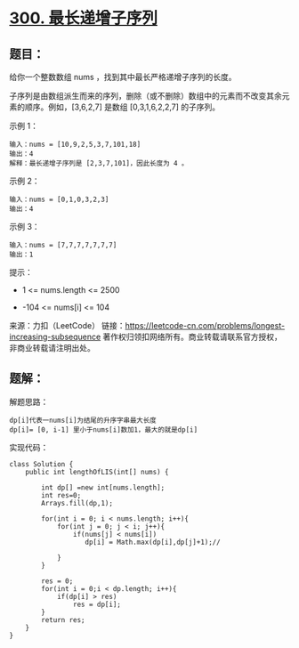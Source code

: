 # [300. 最长递增子序列](https://leetcode-cn.com/problems/longest-increasing-subsequence/)

## 题目：

给你一个整数数组 nums ，找到其中最长严格递增子序列的长度。

子序列是由数组派生而来的序列，删除（或不删除）数组中的元素而不改变其余元素的顺序。例如，[3,6,2,7] 是数组 [0,3,1,6,2,2,7] 的子序列。

示例 1：

```
输入：nums = [10,9,2,5,3,7,101,18]
输出：4
解释：最长递增子序列是 [2,3,7,101]，因此长度为 4 。
```

示例 2：

```
输入：nums = [0,1,0,3,2,3]
输出：4
```

示例 3：

```
输入：nums = [7,7,7,7,7,7,7]
输出：1
```


提示：

- 1 <= nums.length <= 2500

- -104 <= nums[i] <= 104

  

来源：力扣（LeetCode）
链接：https://leetcode-cn.com/problems/longest-increasing-subsequence
著作权归领扣网络所有。商业转载请联系官方授权，非商业转载请注明出处。



## 题解：

解题思路：

```
dp[i]代表一nums[i]为结尾的升序字串最大长度
dp[i]= [0, i-1] 里小于nums[i]数加1，最大的就是dp[i]
```

实现代码：

```
class Solution {
    public int lengthOfLIS(int[] nums) {

        int dp[] =new int[nums.length];
        int res=0;
        Arrays.fill(dp,1);

        for(int i = 0; i < nums.length; i++){
            for(int j = 0; j < i; j++){
                if(nums[j] < nums[i])
                   dp[i] = Math.max(dp[i],dp[j]+1);//

            }
        }

        res = 0;
        for(int i = 0;i < dp.length; i++){
            if(dp[i] > res)
                res = dp[i];
        }
        return res;
    }
}
```

